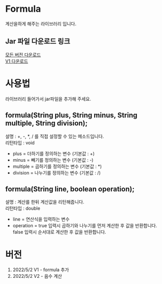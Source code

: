 # Formula
계산을하게 해주는 라이브러리 입니다.</br>

## Jar 파일 다운로드 링크
  [모든 버전 다운로드](https://downgit.evecalm.com/#/home?url=https://github.com/PersesTitan/Formula/Jar)</br>
  [V1 다운로드](https://downgit.evecalm.com/#/home?url=https://github.com/PersesTitan/Formula/Jar/V1)</br>
  
# 사용법
라이브러리 들어가서 jar파일을 추가해 주세요.
  
  
## formula(String plus, String minus, String multiple, String division);

설명 : +, -, *, / 를 직접 설정할 수 있는 메소드입니다. </br>
리턴타입 : void </br>
  * plus = 더하기를 정의하는 변수 (기본값 : +)
  * minus = 빼기를 정의하는 변수 (기본값 : -)
  * multiple = 곱하기를 정의하는 변수 (기본값 : *)
  * division = 나누기를 정의하는 변수 (기본값 : /)

## formula(String line, boolean operation);
  
설명 : 계산를 한뒤 계산값을 리턴해줍니다.</br>
리턴타입 : double</br>
  * line = 연산식을 입력하는 변수
  * operation = true 입력시 곱하기와 나누기를 먼저 계산한 후 값을 반환합니다. </br>
                          false 입력시 순서대로 계산한 후 값을 반환합니다.
                          
                          
# 버전
  1. 2022/5/2 V1 - formula 추가
  2. 2022/5/2 V2 - 음수 계산 
